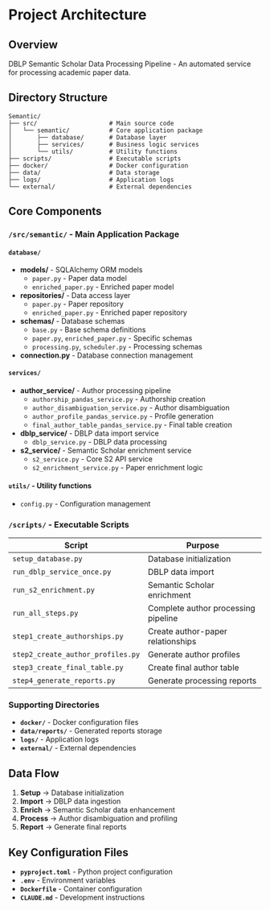 # Project Architecture

## Overview
DBLP Semantic Scholar Data Processing Pipeline - An automated service for processing academic paper data.

## Directory Structure

```
Semantic/
├── src/                    # Main source code
│   └── semantic/           # Core application package
│       ├── database/       # Database layer
│       ├── services/       # Business logic services
│       └── utils/          # Utility functions
├── scripts/                # Executable scripts
├── docker/                 # Docker configuration
├── data/                   # Data storage
├── logs/                   # Application logs
└── external/               # External dependencies
```

## Core Components

### `/src/semantic/` - Main Application Package

#### `database/`
- **models/** - SQLAlchemy ORM models
  - `paper.py` - Paper data model
  - `enriched_paper.py` - Enriched paper model
- **repositories/** - Data access layer
  - `paper.py` - Paper repository
  - `enriched_paper.py` - Enriched paper repository
- **schemas/** - Database schemas
  - `base.py` - Base schema definitions
  - `paper.py`, `enriched_paper.py` - Specific schemas
  - `processing.py`, `scheduler.py` - Processing schemas
- **connection.py** - Database connection management

#### `services/`
- **author_service/** - Author processing pipeline
  - `authorship_pandas_service.py` - Authorship creation
  - `author_disambiguation_service.py` - Author disambiguation
  - `author_profile_pandas_service.py` - Profile generation
  - `final_author_table_pandas_service.py` - Final table creation
- **dblp_service/** - DBLP data import service
  - `dblp_service.py` - DBLP data processing
- **s2_service/** - Semantic Scholar enrichment service
  - `s2_service.py` - Core S2 API service
  - `s2_enrichment_service.py` - Paper enrichment logic

#### `utils/` - Utility functions
- `config.py` - Configuration management

### `/scripts/` - Executable Scripts

| Script | Purpose |
|--------|---------|
| `setup_database.py` | Database initialization |
| `run_dblp_service_once.py` | DBLP data import |
| `run_s2_enrichment.py` | Semantic Scholar enrichment |
| `run_all_steps.py` | Complete author processing pipeline |
| `step1_create_authorships.py` | Create author-paper relationships |
| `step2_create_author_profiles.py` | Generate author profiles |
| `step3_create_final_table.py` | Create final author table |
| `step4_generate_reports.py` | Generate processing reports |

### Supporting Directories

- **`docker/`** - Docker configuration files
- **`data/reports/`** - Generated reports storage
- **`logs/`** - Application logs
- **`external/`** - External dependencies

## Data Flow

1. **Setup** → Database initialization
2. **Import** → DBLP data ingestion
3. **Enrich** → Semantic Scholar data enhancement
4. **Process** → Author disambiguation and profiling
5. **Report** → Generate final reports

## Key Configuration Files

- **`pyproject.toml`** - Python project configuration
- **`.env`** - Environment variables
- **`Dockerfile`** - Container configuration
- **`CLAUDE.md`** - Development instructions